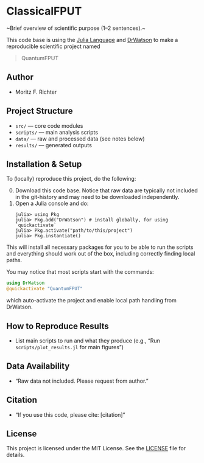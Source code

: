 # ClassicalFPUT

~Brief overview of scientific purpose (1–2 sentences).~

This code base is using the [Julia Language](https://julialang.org/) and
[DrWatson](https://juliadynamics.github.io/DrWatson.jl/stable/)
to make a reproducible scientific project named
> QuantumFPUT



## Author
- Moritz F. Richter



## Project Structure

- `src/` — core code modules
- `scripts/` — main analysis scripts
- `data/` — raw and processed data (see notes below)
- `results/` — generated outputs


## Installation & Setup

To (locally) reproduce this project, do the following:

0. Download this code base. Notice that raw data are typically not included in the
   git-history and may need to be downloaded independently.
1. Open a Julia console and do:
   ```
   julia> using Pkg
   julia> Pkg.add("DrWatson") # install globally, for using `quickactivate`
   julia> Pkg.activate("path/to/this/project")
   julia> Pkg.instantiate()
   ```

This will install all necessary packages for you to be able to run the scripts and
everything should work out of the box, including correctly finding local paths.

You may notice that most scripts start with the commands:
```julia
using DrWatson
@quickactivate "QuantumFPUT"
```
which auto-activate the project and enable local path handling from DrWatson.


## How to Reproduce Results

- List main scripts to run and what they produce (e.g., “Run `scripts/plot_results.jl` for main figures”)


## Data Availability

- “Raw data not included. Please request from author.”


## Citation

- “If you use this code, please cite: [citation]”


## License

This project is licensed under the MIT License. See the [LICENSE](LICENSE) file for details.
